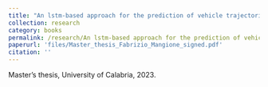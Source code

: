 ```yaml
---
title: "An lstm-based approach for the prediction of vehicle trajectories in the smart city environment"
collection: research
category: books
permalink: /research/An lstm-based approach for the prediction of vehicle trajectories in the smart city environment
paperurl: 'files/Master_thesis_Fabrizio_Mangione_signed.pdf'
citation: ''
---
```

Master’s thesis, University of Calabria, 2023.
